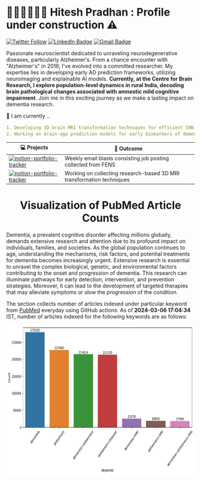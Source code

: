 # 👨🏻‍💻🧠👨‍🔬 Hitesh Pradhan : Profile under construction :warning:

[![Twitter Follow](https://img.shields.io/twitter/follow/pradhitesh?style=social)](https://twitter.com/intent/follow?screen_name=pradhitesh)
[![LinkedIn Badge](https://img.shields.io/badge/-LinkedIn-blue?style=social&logo=Linkedin&logoColor=blue&link=https://www.linkedin.com/in/pradhanhitesh/)](https://www.linkedin.com/in/pradhanhitesh/)
[![Gmail Badge](https://img.shields.io/badge/-ihiteshpradhan@gmail.com-c14438?style=social&logo=Gmail&logoColor=red&link=mailto:ihiteshpradhan@gmail.com)](mailto:ihiteshpradhan@gmail.com)

Passionate neuroscientist dedicated to unraveling neurodegenerative diseases, particularly Alzheimer's. From a chance encounter with "Alzheimer's" in 2016, I've evolved into a committed researcher. My expertise lies in developing early AD prediction frameworks, utilizing neuroimaging and explainable AI models. **Currently, at the Centre for Brain Research, I explore population-level dynamics in rural India, decoding brain pathological changes associated with amnestic mild cognitive impairment**. Join me in this exciting journey as we make a lasting impact on dementia research.

🔨 I am currently ..
```yaml
1. Developing 3D brain MRI transformation techniques for efficient CNN models
2. Working on brain-age prediction models for early biomarkers of dementia
```

<!-- START OF PROFILE STACK, DO NOT REMOVE -->
| 💻 **Projects** | 🚀 **Outcome** 
| - | - |
|[![notion-portfolio-tracker](https://img.shields.io/static/v1?label=&message=FENS-JobsAlert&color=000605&logo=github&logoColor=FFFFFF&labelColor=000605)](https://github.com/pradhanhitesh/FENS-JobsAlert)| Weekly email blasts consisting job posting collected from FENS |
|[![notion-portfolio-tracker](https://img.shields.io/static/v1?label=&message=3D-MRI-Transformations&color=000605&logo=github&logoColor=FFFFFF&labelColor=000605)](https://github.com/pradhanhitesh/3D-MRI-Transformations)|Working on collecting research-based 3D MRI transformation techniques|
<!-- END OF PROFILE STACK, DO NOT REMOVE -->

<h1 align = "center">Visualization of PubMed Article Counts</h1>

<p>Dementia, a prevalent cognitive disorder affecting millions globally, demands extensive research and attention due to its profound impact on individuals, families, and societies. As the global population continues to age, understanding the mechanisms, risk factors, and potential treatments for dementia becomes increasingly urgent. Extensive research is essential to unravel the complex biological, genetic, and environmental factors contributing to the onset and progression of dementia. This research can illuminate pathways for early detection, intervention, and prevention strategies. Moreover, it can lead to the development of targeted therapies that may alleviate symptoms or slow the progression of the condition.</p>

<p>The section collects number of articles indexed under particular keyword from <a href="https://pubmed.ncbi.nlm.nih.gov/">PubMed</a> everyday using GitHub actions. As of <b> 2024-03-06 17:04:34 </b> IST, number of articles indexed for the following keywords are as follows:</p>

<p align="center">
    <img src="figure.png" width="700" height="400">
</p>